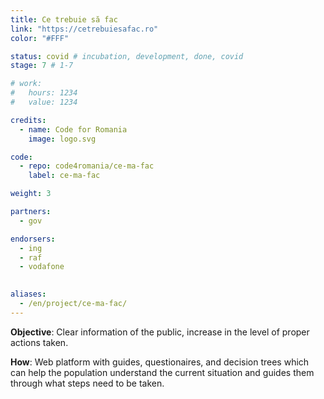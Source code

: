 ```yaml
---
title: Ce trebuie să fac
link: "https://cetrebuiesafac.ro"
color: "#FFF"

status: covid # incubation, development, done, covid
stage: 7 # 1-7

# work:
#   hours: 1234
#   value: 1234

credits:
  - name: Code for Romania
    image: logo.svg

code:
  - repo: code4romania/ce-ma-fac
    label: ce-ma-fac

weight: 3

partners:
  - gov

endorsers:
  - ing
  - raf
  - vodafone
  

aliases:
  - /en/project/ce-ma-fac/
---
```


**Objective**: Clear information of the public, increase in the level of proper actions taken.

**How**: Web platform with guides, questionaires, and decision trees which can help the population understand the current situation and guides them through what steps need to be taken.
